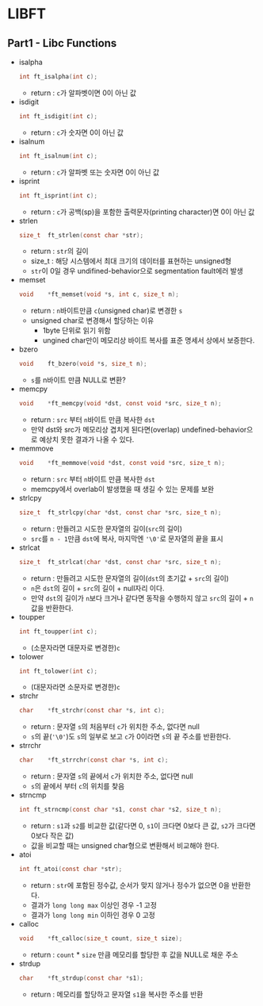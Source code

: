 # LIBFT
   
## Part1 - Libc Functions
+ isalpha
	```c
	int	ft_isalpha(int c);
	```
	+ return : `c`가 알파벳이면 0이 아닌 값
+ isdigit
	```c
	int	ft_isdigit(int c);
	```
	+ return : `c`가 숫자면 0이 아닌 값
+ isalnum
	```c
	int	ft_isalnum(int c);
	```
	+ return : `c`가 알파벳 또는 숫자면 0이 아닌 값
+ isprint
	```c
	int	ft_isprint(int c);
	```
	+ return : `c`가 공백(sp)을 포함한 출력문자(printing character)면 0이 아닌 값
+  strlen
	```c
	size_t	ft_strlen(const char *str);
	```
	+ return : `str`의 길이
	+ size_t : 해당 시스템에서 최대 크기의 데이터를 표현하는 unsigned형
	+ `str`이 0일 경우 undifined-behavior으로 segmentation fault에러 발생
+ memset
	```c
	void	*ft_memset(void *s, int c, size_t n);
	```
	+ return : `n`바이트만큼 `c`(unsigned char)로 변경한 `s`
	+ unsigned char로 변경해서 할당하는 이유
		+ 1byte 단위로 읽기 위함
		+ ungined char만이 메모리상 바이트 복사를 표준 명세서 상에서 보증한다.
+ bzero
	```c
	void	ft_bzero(void *s, size_t n);
	```
	+ `s`를 n바이트 만큼 NULL로 변환?
+ memcpy
	```c
	void	*ft_memcpy(void *dst, const void *src, size_t n);
	```
	+ return : `src` 부터 `n`바이트 만큼 복사한 `dst`
	+ 만약 dst와 src가 메모리상 겹치게 된다면(overlap) undefined-behavior으로 예상치 못한 결과가 나올 수 있다.
+ memmove
	```c
	void	*ft_memmove(void *dst, const void *src, size_t n);
	```
	+ return : `src` 부터 `n`바이트 만큼 복사한 `dst`
	+ memcpy에서 overlab이 발생했을 때 생길 수 있는 문제를 보완
+ strlcpy
	```c
	size_t	ft_strlcpy(char *dst, const char *src, size_t n);
	```
	+ return : 만들려고 시도한 문자열의 길이(`src`의 길이)
	+ `src`를 `n - 1`만큼 `dst`에 복사, 마지막엔 `'\0'`로 문자열의 끝을 표시
+ strlcat
	```c
	size_t	ft_strlcat(char *dst, const char *src, size_t n);
	```
	+ return : 만들려고 시도한 문자열의 길이(`dst`의 초기값 + `src`의 길이)
	+ `n`은 `dst`의 길이 + `src`의 길이 + null자리 이다.
	+ 만약 `dst`의 길이가 `n`보다 크거나 같다면 동작을 수행하지 않고 `src`의 길이 + `n`값을 반환한다.
+ toupper
	```c
	int	ft_toupper(int c);
	```
	+ (소문자라면 대문자로 변경한)`c`
+ tolower
	```c
	int	ft_tolower(int c);
	```
	+ (대문자라면 소문자로 변경한)`c`
+ strchr
	```c
	char	*ft_strchr(const char *s, int c);
	```
	+ return : 문자열 `s`의 처음부터 `c`가 위치한 주소, 없다면 null
	+ `s`의 끝(`'\0'`)도 `s`의 일부로 보고 `c`가 0이라면 `s`의 끝 주소를 반환한다.
+ strrchr
	```c
	char	*ft_strrchr(const char *s, int c);
	```
	+ return : 문자열 `s`의 끝에서 `c`가 위치한 주소, 없다면 null
	+ `s`의 끝에서 부터 `c`의 위치를 찾음
+ strncmp
	```c
	int	ft_strncmp(const char *s1, const char *s2, size_t n);
	```
	+ return : `s1`과 `s2`를 비교한 값(같다면 0, `s1`이 크다면 0보다 큰 값, `s2`가 크다면 0보다 작은 값)
	+ 값을 비교할 때는 unsigned char형으로 변환해서 비교해야 한다.
+ atoi
	```c
	int	ft_atoi(const char *str);
	```
	+ return : `str`에 포함된 정수값, 순서가 맞지 않거나 정수가 없으면 0을 반환한다.
	+ 결과가 `long long max` 이상인 경우 -1 고정
	+ 결과가 `long long min` 이하인 경우 0 고정
+ calloc
	```c
	void	*ft_calloc(size_t count, size_t size);
	```
	+ return : `count` * `size` 만큼 메모리를 할당한 후 값을 NULL로 채운 주소
+ strdup
	```c
	char	*ft_strdup(const char *s1);
	```
	+ return : 메모리를 할당하고 문자열 `s1`을 복사한 주소를 반환